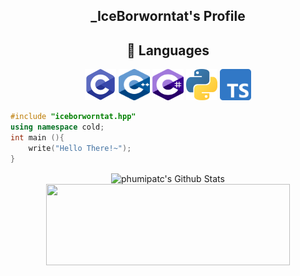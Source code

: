 <h2 align=center> _IceBorworntat's Profile </h2>
<h2 align="center">💬 Languages</h2>
<p align=center>
	<img src="https://github.com/MasterIceZ/MasterIceZ/blob/master/C.png" width="50" height="50"> <img src="https://github.com/MasterIceZ/MasterIceZ/blob/master/cpp.png" width="50" height="50"> <img src="https://github.com/MasterIceZ/MasterIceZ/blob/master/Cs.png" width="50" height="50"> <img src="https://github.com/MasterIceZ/MasterIceZ/blob/master/python.png" width="50" height="50"> <img src="https://github.com/MasterIceZ/MasterIceZ/blob/master/Ts.png" width="50" height="50">
</p>

```cpp
#include "iceborworntat.hpp"
using namespace cold;
int main (){
	write("Hello There!~");
}

```
<p align=center>
<img align="center" width="390" height="130" src="https://github-readme-stats.vercel.app/api?username=MasterIceZ&include_all_commits=true&count_private=true&show_icons=true&line_height=20" alt="phumipatc's Github Stats"><img align="center" width="390" height="130" src="https://github-readme-stats.vercel.app/api/top-langs/?username=MasterIceZ&layout=compact&count_private=true">
</p>
<!--
![Top Langs](https://github-readme-stats.vercel.app/api/top-langs/?username=MasterIceZ&langs_count=8)
-->

<!--![Top Langs](https://github-readme-stats.vercel.app/api/top-langs/?username=MasterIceZ&layout=compact&count_private=true)
-->
